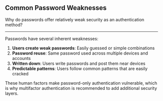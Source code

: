## Common Password Weaknesses

Why do passwords offer relatively weak security as an authentication method?

---

Passwords have several inherent weaknesses:

1. **Users create weak passwords**: Easily guessed or simple combinations
2. **Password reuse**: Same password used across multiple devices and accounts
3. **Written down**: Users write passwords and post them near devices
4. **Predictable patterns**: Users follow common patterns that are easily cracked

These human factors make password-only authentication vulnerable, which is why multifactor authentication is recommended to add additional security layers.

